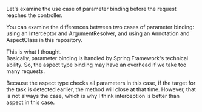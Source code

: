 Let's examine the use case of parameter binding before the request reaches the controller.

You can examine the differences between two cases of parameter binding: using an Interceptor and ArgumentResolver, and using an Annotation and AspectClass in this repository.

This is what I thought.<br>
Basically, parameter binding is handled by Spring Framework's technical ability.
So, the aspect type binding may have an overhead if we take too many requests.

Because the aspect type checks all parameters in this case, if the target for the task is detected earlier, the method will close at that time. 
However, that is not always the case, which is why I think interception is better than aspect in this case.
